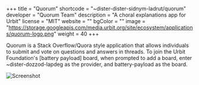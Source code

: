 +++
title = "Quorum"
shortcode = "~dister-dister-sidnym-ladrut/quorum"
developer = "Quorum Team"
description = "A choral explanations app for Urbit"
license = "MIT"
website = ""
bgColor = ""
image = "https://storage.googleapis.com/media.urbit.org/site/ecosystem/applications/quorum-logo.png"
weight = 40
+++

Quorum is a Stack Overflow/Quora style application that allows individuals to submit and vote on questions and answers in threads. To join the Urbit Foundation's [battery payload] board, when prompted to add a board, enter ~dister-dozzod-lapdeg as the provider, and battery-payload as the board.

![Screenshot](https://storage.googleapis.com/media.urbit.org/site/ecosystem/applications/quorum.png)
